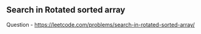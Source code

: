 ## Search in Rotated sorted array

Question - 
    https://leetcode.com/problems/search-in-rotated-sorted-array/


